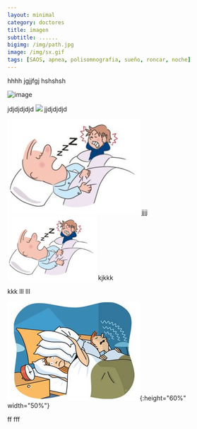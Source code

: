 ```yaml
---
layout: minimal
category: doctores
title: imagen
subtitle: ......
bigimg: /img/path.jpg
image: /img/sx.gif 
tags: [SAOS, apnea, polisomnografia, sueño, roncar, noche]
---
```


hhhh
jgjjfgj
hshshsh



![image](/img/path.jpg)


jdjdjdjdjd
<img src="/img/path.jpg" width="40%">
jjdjdjdjd

![roncar](/img/roncar.jpg)
jjjj
<img src="/img/roncar.jpg" width="40%">
kjkkk

kkk
lll
lll

![test image size](/img/roncar2.jpg){:height="60%" width="50%"}

ff
fff

